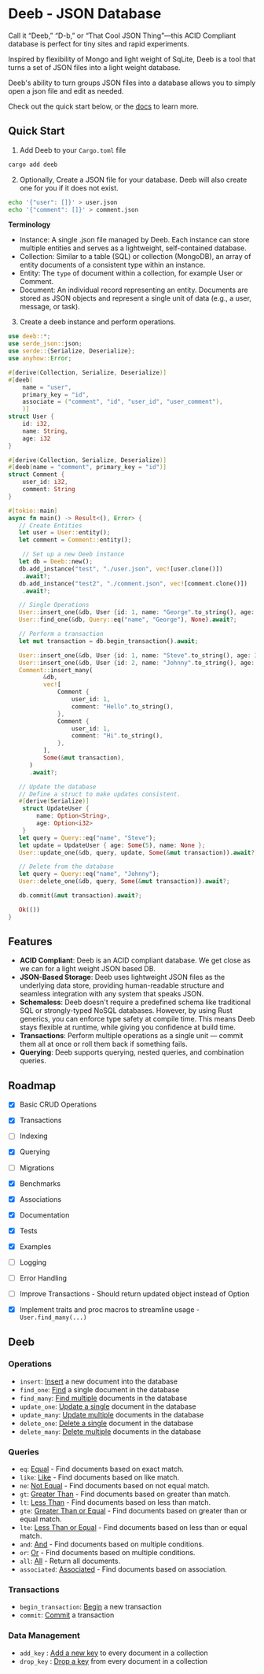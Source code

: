 # Deeb - JSON Database

Call it “Deeb,” “D-b,” or “That Cool JSON Thing”—this ACID Compliant database
is perfect for tiny sites and rapid experiments.

Inspired by flexibility of Mongo and light weight of SqLite, Deeb is a tool
that turns a set of JSON files into a light weight database.

Deeb's ability to turn groups JSON files into a database allows you to simply
open a json file and edit as needed.

Check out the quick start below, or the [docs](https://docs.rs/deeb/latest/deeb/)
to learn more.

## Quick Start

1. Add Deeb to your `Cargo.toml` file

```bash
cargo add deeb
```

2. Optionally, Create a JSON file for your database. Deeb will also create one for you if it does not exist.

```bash
echo '{"user": []}' > user.json
echo '{"comment": []}' > comment.json
```

**Terminology**
- Instance: A single .json file managed by Deeb. Each instance can store multiple entities and serves as a lightweight, self-contained database.
- Collection: Similar to a table (SQL) or collection (MongoDB), an array of entity documents of a consistent type within an instance.
- Entity: The `type` of document within a collection, for example User or Comment.
- Document: An individual record representing an entity. Documents are stored as JSON objects and represent a single unit of data (e.g., a user, message, or task).

3. Create a deeb instance and perform operations.

```rust
use deeb::*;
use serde_json::json;
use serde::{Serialize, Deserialize};
use anyhow::Error;

#[derive(Collection, Serialize, Deserialize)]
#[deeb(
    name = "user",
    primary_key = "id",
    associate = ("comment", "id", "user_id", "user_comment"),
    )]
struct User {
    id: i32,
    name: String,
    age: i32
}

#[derive(Collection, Serialize, Deserialize)]
#[deeb(name = "comment", primary_key = "id")]
struct Comment {
    user_id: i32,
    comment: String
}

#[tokio::main]
async fn main() -> Result<(), Error> {
   // Create Entities
   let user = User::entity();
   let comment = Comment::entity();

    // Set up a new Deeb instance
   let db = Deeb::new();
   db.add_instance("test", "./user.json", vec![user.clone()])
    .await?;
   db.add_instance("test2", "./comment.json", vec![comment.clone()])
    .await?;

   // Single Operations
   User::insert_one(&db, User {id: 1, name: "George".to_string(), age: 10}, None).await?;
   User::find_one(&db, Query::eq("name", "George"), None).await?;

   // Perform a transaction
   let mut transaction = db.begin_transaction().await;

   User::insert_one(&db, User {id: 1, name: "Steve".to_string(), age: 3}, Some(&mut transaction)).await?;
   User::insert_one(&db, User {id: 2, name: "Johnny".to_string(), age: 3}, Some(&mut transaction)).await?;
   Comment::insert_many(
          &db,
          vec![
              Comment {
                  user_id: 1,
                  comment: "Hello".to_string(),
              },
              Comment {
                  user_id: 1,
                  comment: "Hi".to_string(),
              },
          ],
          Some(&mut transaction),
      )
      .await?;

   // Update the database
   // Define a struct to make updates consistent.
   #[derive(Serialize)]
    struct UpdateUser {
        name: Option<String>,
        age: Option<i32>
    }
   let query = Query::eq("name", "Steve");
   let update = UpdateUser { age: Some(5), name: None };
   User::update_one(&db, query, update, Some(&mut transaction)).await?;

   // Delete from the database
   let query = Query::eq("name", "Johnny");
   User::delete_one(&db, query, Some(&mut transaction)).await?;

   db.commit(&mut transaction).await?;

   Ok(())
}
```

## Features

- **ACID Compliant**: Deeb is an ACID compliant database. We get close as we can for a light weight JSON based DB.
- **JSON-Based Storage**: Deeb uses lightweight JSON files as the underlying data store, providing human-readable structure and seamless integration with any system that speaks JSON.
- **Schemaless**: Deeb doesn't require a predefined schema like traditional SQL or strongly-typed NoSQL databases. However, by using Rust generics, you can enforce type safety at compile time. This means Deeb stays flexible at runtime, while giving you confidence at build time.
- **Transactions**: Perform multiple operations as a single unit — commit them all at once or roll them back if something fails.
- **Querying**: Deeb supports querying, nested queries, and combination queries.

## Roadmap

- [x] Basic CRUD Operations
- [x] Transactions
- [ ] Indexing
- [x] Querying
- [ ] Migrations
- [x] Benchmarks
- [x] Associations
- [x] Documentation
- [x] Tests
- [x] Examples
- [ ] Logging
- [ ] Error Handling
- [ ] Improve Transactions - Should return updated object instead of Option<T>
- [x] Implement traits and proc macros to streamline usage - `User.find_many(...)`


## Deeb

### Operations

- `insert`: [Insert](deeb::Deeb::insert) a new document into the database
- `find_one`: [Find](deeb::Deeb::find_one) a single document in the database
- `find_many`: [Find multiple](deeb::Deeb::find_many) documents in the database
- `update_one`: [Update a single](deeb::Deeb::update_one) document in the database
- `update_many`: [Update multiple](deeb::Deeb::update_many) documents in the database
- `delete_one`: [Delete a single](deeb::Deeb::delete_one) document in the database
- `delete_many`: [Delete multiple](deeb::Deeb::delete_many) documents in the database

### Queries

- `eq`: [Equal](database::query::Query::eq) - Find documents based on exact match.
- `like`: [Like](database::query::Query::like) - Find documents based on like match.
- `ne`: [Not Equal](database::query::Query::ne) - Find documents based on not equal match.
- `gt`: [Greater Than](database::query::Query::gt) - Find documents based on greater than match.
- `lt`: [Less Than](database::query::Query::lt) - Find documents based on less than match.
- `gte`: [Greater Than or Equal](database::query::Query::gte) - Find documents based on greater than or equal match.
- `lte`: [Less Than or Equal](database::query::Query::lte) - Find documents based on less than or equal match.
- `and`: [And](database::query::Query::and) - Find documents based on multiple conditions.
- `or`: [Or](database::query::Query::or) - Find documents based on multiple conditions.
- `all`: [All](database::query::Query::all) - Return all documents.
- `associated`: [Associated](database::query::Query::associated) - Find documents based on association.

### Transactions

- `begin_transaction`: [Begin](deeb::Deeb::begin_transaction) a new transaction
- `commit`: [Commit](deeb::Deeb::commit) a transaction

### Data Management

- `add_key` : [Add a new key](deeb::Deeb::add_key) to every document in a collection 
- `drop_key` : [Drop a key](deeb::Deeb::drop_key) from every document in a collection
